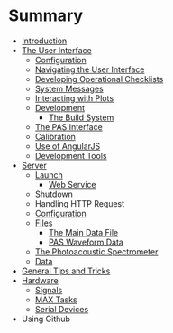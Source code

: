 # Summary

* [Introduction](README.md)
* [The User Interface](the_user_interface.md)
   * [Configuration](ui_configuration.md)
   * [Navigating the User Interface](the_navigation_bar.md)
   * [Developing Operational Checklists](developing_operational_checklists.md)
   * [System Messages](system_messages.md)
   * [Interacting with Plots](interacting_with_plots.md)
   * [Development](ui_development.md)
       * [The Build System](the_build_system.md)
   * [The PAS Interface](the_pas_interface.md)
   * [Calibration](calibration.md)
   * [Use of AngularJS](use_of_angularjs.md)
   * [Development Tools](development_tools.md)
* [Server](server.md)
   * [Launch](launch.md)
       * [Web Service](web_service.md)
   * Shutdown
   * Handling HTTP Request
   * [Configuration](server_configuration.md)
   * [Files](files.md)
       * [The Main Data File](the_main_data_file.md)
       * [PAS Waveform Data](pas_waveform_data.md)
   * [The Photoacoustic Spectrometer](the_photoacoustic_spectrometer.md)
   * [Data](data.md)
* [General Tips and Tricks](general_tips_and_tricks.md)
* [Hardware](hardware.md)
   * [Signals](signals.md)
   * [MAX Tasks](max_tasks.md)
   * [Serial Devices](serial_devices.md)
* Using Github

